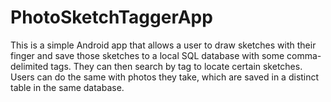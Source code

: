 # PhotoSketchTaggerApp

This is a simple Android app that allows a user to draw sketches with their finger and save those sketches to a local SQL database with some comma-delimited tags. They can then search by tag to locate certain sketches. Users can do the same with photos they take, which are saved in a distinct table in the same database.
